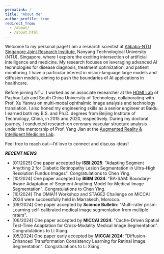 ```yaml
---
permalink: /
title: "About Me"
author_profile: true
redirect_from: 
  - /about/
  - /about.html
---
```


Welcome to my personal page! I am a research scientist at [Alibaba-NTU Singapore Joint Research Institute](https://www.ntu.edu.sg/alibaba-ntu-jri), Nanyang Technological University (NTU), Singapore, where I explore the exciting intersection of artificial intelligence and medicine. My research focuses on leveraging advanced AI technologies for disease diagnosis, treatment optimization, and patient monitoring. I have a particular interest in vision-language large models and diffusion models, aiming to push the boundaries of AI applications in healthcare.

Before joining NTU, I worked as an associate researcher at the [HDMI Lab](http://hdmilab.cn/) of Pazhou Lab and South China University of Technology, collaborating with Prof. Xu Yanwu on multi-modal ophthalmic image analysis and technology translation. I also honed my engineering skills as a senior engineer at Baidu. I earned both my B.S. and Ph.D. degrees from Beijing Institute of Technology, China, in 2015 and 2020, respectively. During my doctoral journey, I conducted research on coronary vascular structure analysis under the mentorship of Prof. Yang Jian at the [Augmented Reality & Intelligent Medicine Lab](https://www.inavilab.com/index).

Feel free to reach out—I’d love to connect and discuss ideas!

***RECENT NEWS***<br/>

- [01/2025] One paper accepted by **ISBI 2025**: "Adapting Segment Anything 2 for Diabetic Retinopathy Lesion Segmentation in Ultra-High Resolution Fundus Images". Congratulations to Chen Ying. <br/>
- [10/2024] One paper accepted by **BIBM 2024**: "BA-SAM: Boundary-Aware Adaptation of Segment Anything Model for Medical Image Segmentation". Congratulations to Chen Ying. <br/>
- [10/2024] The OMIA11 Workshop and STAGE2 Challenge on MICCAI 2024 were successfully held in Marrakech, Morocco.<br/>
- [09/2024] One paper accepted by **Science Bulletin**: "Multi-rater prism: Learning self-calibrated medical image segmentation from multiple raters".<br/>
- [06/2024] One paper accepted by **MICCAI 2024**: "Cache-Driven Spatial Test-Time Adaptation for Cross-Modality Medical Image Segmentation". Congratulations to Li Xiang. <br/>
- [05/2024] One paper early accepted by **MICCAI 2024**: "Diffusion-Enhanced Transformation Consistency Learning for Retinal Image Segmentation". Congratulations to Li Xiang.
